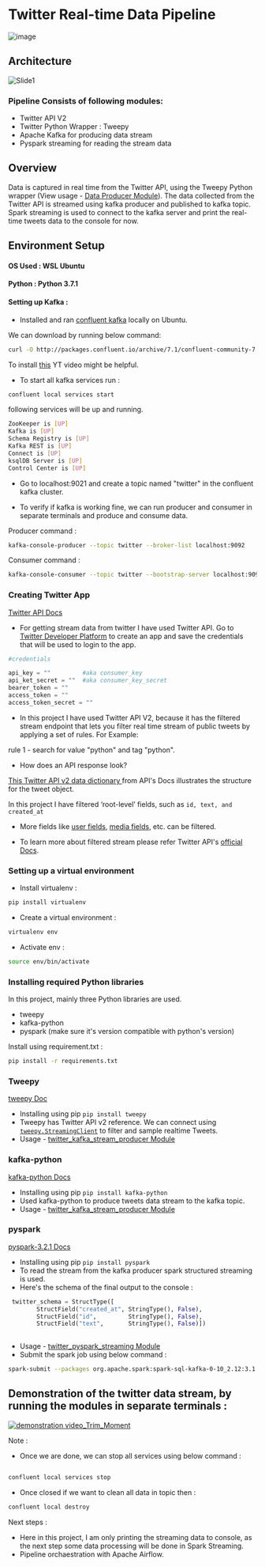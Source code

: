 # Twitter Real-time Data Pipeline

![image](https://user-images.githubusercontent.com/73434008/174433559-4d7a1026-333d-4631-baab-5b729664e775.png)

## Architecture



![Slide1](https://user-images.githubusercontent.com/73434008/174433844-e4831e1c-bf6f-4df2-a853-51a10b601951.JPG)





### Pipeline Consists of following modules:

- Twitter API V2
- Twitter Python Wrapper : Tweepy
- Apache Kafka for producing data stream
- Pyspark streaming for reading the stream data


## Overview

Data is captured in real time from the Twitter API, using the Tweepy Python wrapper (View usage - [Data Producer Module](https://github.com/saniauzma/Twitter_Kafka_Pyspark_ETL_Pipeline/blob/main/twitter_kafka_stream_producer.py)). The data collected from the Twitter API is streamed using kafka producer and published to kafka topic. Spark streaming is used to connect to the kafka server and print the real-time tweets data to the console for now.

<!-- ### ETL Flow -->

## Environment Setup

#### OS Used : WSL Ubuntu 
#### Python : Python 3.7.1
#### Setting up Kafka :
- Installed and ran [confluent kafka](https://www.confluent.io/) locally on Ubuntu.

We can download by running below command: 
```sh
curl -O http://packages.confluent.io/archive/7.1/confluent-community-7.1.1.tar.gz
```
To install [this](https://www.youtube.com/watch?v=mdcIdzYHFlw) YT video might be helpful.

- To start all kafka services run : 
```sh
confluent local services start

```
following services will be up and running.
```sh
ZooKeeper is [UP]
Kafka is [UP]
Schema Registry is [UP]
Kafka REST is [UP]
Connect is [UP]
ksqlDB Server is [UP]
Control Center is [UP]
```
- Go to localhost:9021 and create a topic named "twitter" in the confluent kafka cluster.

- To verify if kafka is working fine, we can run producer and consumer in separate terminals and produce and consume data.

Producer command : 
```sh
kafka-console-producer --topic twitter --broker-list localhost:9092
```
Consumer command : 
```sh
kafka-console-consumer --topic twitter --bootstrap-server localhost:9092 --from-beginning
```



### Creating Twitter App

[Twitter API Docs](https://developer.twitter.com/en/docs)

- For getting stream data from twitter I have used Twitter API. Go to [Twitter Developer Platform](https://developer.twitter.com/en) to create an app and save the credentials that will be used to login to the app.


```python
#credentials

api_key = ""         #aka consumer_key
api_ket_secret = ""  #aka consumer_key_secret
bearer_token = ""
access_token = ""
access_token_secret = ""
```
- In this project I have used Twitter API V2, because it has the filtered stream endpoint that lets you filter real time stream of public tweets by applying a set of rules.
For Example: 

rule 1 - search for value "python" and tag "python".

- How does an API response look?

[This Twitter API v2 data dictionary ](https://developer.twitter.com/en/docs/twitter-api/data-dictionary/object-model/tweet) from API's Docs illustrates the structure for the tweet object.

In this project I have filtered ‘root-level’ fields, such as ```id, text, and created_at```

- More fields like [user fields](https://developer.twitter.com/en/docs/twitter-api/data-dictionary/object-model/user), [media fields](https://developer.twitter.com/en/docs/twitter-api/data-dictionary/object-model/media), etc. can be filtered.

- To learn more about filtered stream please refer Twitter API's [official Docs](https://developer.twitter.com/en/docs/twitter-api/tweets/filtered-stream/introduction).


### Setting up a virtual environment 
- Install virtualenv : 
```sh
pip install virtualenv
```
- Create a virtual environment : 
```sh
virtualenv env
```
- Activate env :
```sh
source env/bin/activate
```

### Installing required Python libraries 
In this project, mainly three Python libraries are used.
- tweepy 
- kafka-python
- pyspark (make sure it's version compatible with python's version)

Install using requirement.txt : 
```sh
pip install -r requirements.txt
```

### Tweepy

[tweepy Doc](https://docs.tweepy.org/en/stable/index.html)

- Installing using pip ``` pip install tweepy ```
- Tweepy has Twitter API v2 reference. We can connect using [```tweepy.StreamingClient```](https://docs.tweepy.org/en/stable/streamingclient.html) to filter and sample realtime Tweets.
- Usage - [twitter_kafka_stream_producer Module](https://github.com/saniauzma/Twitter_Kafka_Pyspark_ETL_Pipeline/blob/main/twitter_kafka_stream_producer.py)

### kafka-python

[kafka-python Docs](https://kafka-python.readthedocs.io/en/master/#)
- Installing using pip ``` pip install kafka-python ```
- Used kafka-python to produce tweets data stream to the kafka topic.
- Usage - [twitter_kafka_stream_producer Module](https://github.com/saniauzma/Twitter_Kafka_Pyspark_ETL_Pipeline/blob/main/twitter_kafka_stream_producer.py)


### pyspark

[pyspark-3.2.1 Docs](https://spark.apache.org/docs/latest/api/python/getting_started/install.html)

- Installing using pip ``` pip install pyspark ```
- To read the stream from the kafka producer spark structured streaming is used.
- Here's the schema of the final output to the console : 
```python
 twitter_schema = StructType([
        StructField("created_at", StringType(), False),
        StructField("id",         StringType(), False),
        StructField("text",       StringType(), False)])
        
```
- Usage - [twitter_pyspark_streaming Module](https://github.com/saniauzma/Twitter_Kafka_Pyspark_ETL_Pipeline/blob/main/twitter_pyspark_streaming.py)
- Submit the spark job using below command : 
```sh
spark-submit --packages org.apache.spark:spark-sql-kafka-0-10_2.12:3.1.2 twitter_pyspark_streaming.py
```

## Demonstration of the twitter data stream, by running the modules in separate terminals : 


[![demonstration video_Trim_Moment](https://user-images.githubusercontent.com/73434008/174490056-5554e77a-a80f-42c8-8fd0-c62511703ab1.jpg)](https://www.youtube.com/watch?v=T0TW_gF-O3c)


Note : 
- Once we are done, we can stop all services using below command : 

```sh

confluent local services stop
```
- Once closed if we want to clean all data in topic then :

```sh
confluent local destroy

```




Next steps : 
- Here in this project, I am only printing the streaming data to console, as the next step some data processing will be done in Spark Streaming.
- Pipeline orchaestration with Apache Airflow.

















